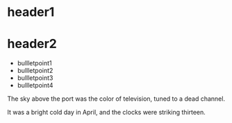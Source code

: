 # header1
# header2

- bullletpoint1
- bullletpoint2
- bullletpoint3
- bullletpoint4

The sky above the port was the color of television, tuned to a dead channel.

It was a bright cold day in April, and the clocks were striking thirteen.